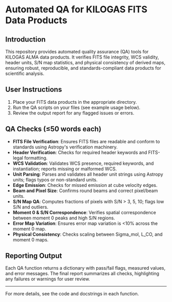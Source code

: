 # Automated QA for KILOGAS FITS Data Products

## Introduction
This repository provides automated quality assurance (QA) tools for KILOGAS ALMA data products. It verifies FITS file integrity, WCS validity, header units, S/N map statistics, and physical consistency of derived maps, ensuring robust, reproducible, and standards-compliant data products for scientific analysis.

## User Instructions
1. Place your FITS data products in the appropriate directory.
2. Run the QA scripts on your files (see example usage below).
3. Review the output report for any flagged issues or errors.

## QA Checks (≤50 words each)
- **FITS File Verification**: Ensures FITS files are readable and conform to standards using Astropy's verification machinery.
- **Header Verification**: Checks for required header keywords and FITS-legal formatting.
- **WCS Validation**: Validates WCS presence, required keywords, and instantiation; reports missing or malformed WCS.
- **Unit Parsing**: Parses and validates all header unit strings using Astropy units; flags typos or non-standard units.
- **Edge Emission**: Checks for missed emission at cube velocity edges.
- **Beam and Pixel Size**: Confirms round beams and correct pixel/beam units.
- **S/N Map QA**: Computes fractions of pixels with S/N > 3, 5, 10; flags low S/N and outliers.
- **Moment 0 & S/N Correspondence**: Verifies spatial correspondence between moment 0 peaks and high S/N regions.
- **Error Map Variation**: Ensures error map variation is <10% across the moment 0 map.
- **Physical Consistency**: Checks scaling between Sigma_mol, L_CO, and moment 0 maps.

## Reporting Output
Each QA function returns a dictionary with pass/fail flags, measured values, and error messages. The final report summarizes all checks, highlighting any failures or warnings for user review.

---

For more details, see the code and docstrings in each function. 